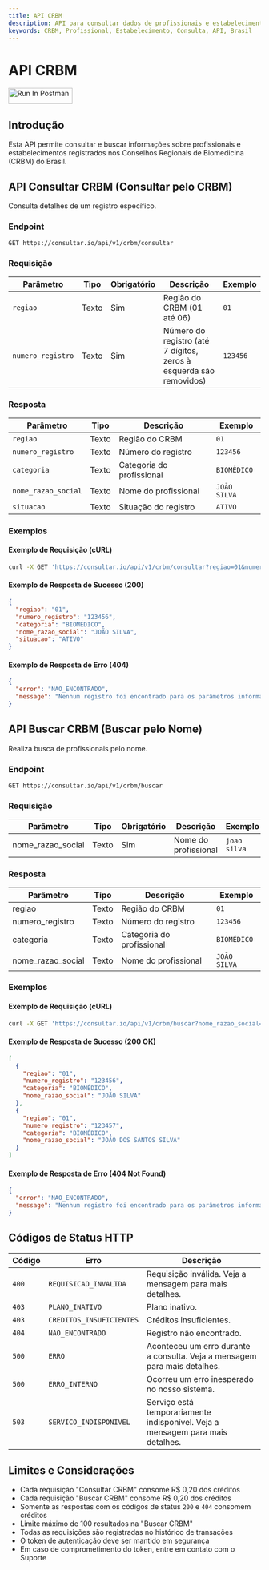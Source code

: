 ```yaml
---
title: API CRBM
description: API para consultar dados de profissionais e estabelecimentos no Conselho Regional de Biomedicina (CRBM)
keywords: CRBM, Profissional, Estabelecimento, Consulta, API, Brasil
---
```


# API CRBM

[<img src="https://run.pstmn.io/button.svg" alt="Run In Postman" style="width: 128px; height: 32px;">](https://god.gw.postman.com/run-collection/49657121-67b8bdd6-d2a3-4670-919d-23be3058fa49?action=collection%2Ffork&source=rip_markdown&collection-url=entityId%3D49657121-67b8bdd6-d2a3-4670-919d-23be3058fa49%26entityType%3Dcollection%26workspaceId%3Daff38029-3b6a-4292-a751-b410e14cec19)

## Introdução

Esta API permite consultar e buscar informações sobre profissionais e estabelecimentos registrados nos Conselhos Regionais de Biomedicina (CRBM) do Brasil.

## API Consultar CRBM (Consultar pelo CRBM)

Consulta detalhes de um registro específico.

### Endpoint

`GET https://consultar.io/api/v1/crbm/consultar`

### Requisição

| Parâmetro | Tipo | Obrigatório | Descrição | Exemplo |
| --- | --- | --- | --- | --- |
| `regiao` | Texto | Sim | Região do CRBM (01 até 06) | `01` |
| `numero_registro` | Texto | Sim | Número do registro (até 7 dígitos, zeros à esquerda são removidos) | `123456` |

### Resposta

| Parâmetro           | Tipo  | Descrição                 | Exemplo      |
| ------------------- | ----- | ------------------------- | ------------ |
| `regiao`            | Texto | Região do CRBM            | `01`         |
| `numero_registro`   | Texto | Número do registro        | `123456`     |
| `categoria`         | Texto | Categoria do profissional | `BIOMÉDICO`  |
| `nome_razao_social` | Texto | Nome do profissional      | `JOÃO SILVA` |
| `situacao`          | Texto | Situação do registro      | `ATIVO`      |

### Exemplos

#### Exemplo de Requisição (cURL)

```bash
curl -X GET 'https://consultar.io/api/v1/crbm/consultar?regiao=01&numero_registro=123456' -H 'Authorization: Token <seu-token>'
```

#### Exemplo de Resposta de Sucesso (200)

```json
{
  "regiao": "01",
  "numero_registro": "123456",
  "categoria": "BIOMÉDICO",
  "nome_razao_social": "JOÃO SILVA",
  "situacao": "ATIVO"
}
```

#### Exemplo de Resposta de Erro (404)

```json
{
  "error": "NAO_ENCONTRADO",
  "message": "Nenhum registro foi encontrado para os parâmetros informados."
}
```

## API Buscar CRBM (Buscar pelo Nome)

Realiza busca de profissionais pelo nome.

### Endpoint

`GET https://consultar.io/api/v1/crbm/buscar`

### Requisição

| Parâmetro | Tipo | Obrigatório | Descrição | Exemplo |
| --- | --- | --- | --- | --- |
| nome_razao_social | Texto | Sim | Nome do profissional | `joao silva` |

### Resposta

| Parâmetro         | Tipo  | Descrição                 | Exemplo      |
| ----------------- | ----- | ------------------------- | ------------ |
| regiao            | Texto | Região do CRBM            | `01`         |
| numero_registro   | Texto | Número do registro        | `123456`     |
| categoria         | Texto | Categoria do profissional | `BIOMÉDICO`  |
| nome_razao_social | Texto | Nome do profissional      | `JOÃO SILVA` |

### Exemplos

#### Exemplo de Requisição (cURL)

```bash
curl -X GET 'https://consultar.io/api/v1/crbm/buscar?nome_razao_social=joao+silva' -H 'Authorization: Token <seu-token>'
```

#### Exemplo de Resposta de Sucesso (200 OK)

```json
[
  {
    "regiao": "01",
    "numero_registro": "123456",
    "categoria": "BIOMÉDICO",
    "nome_razao_social": "JOÃO SILVA"
  },
  {
    "regiao": "01",
    "numero_registro": "123457",
    "categoria": "BIOMÉDICO",
    "nome_razao_social": "JOÃO DOS SANTOS SILVA"
  }
]
```

#### Exemplo de Resposta de Erro (404 Not Found)

```json
{
  "error": "NAO_ENCONTRADO",
  "message": "Nenhum registro foi encontrado para os parâmetros informados."
}
```

## Códigos de Status HTTP

| Código | Erro | Descrição |
| --- | --- | --- |
| `400` | `REQUISICAO_INVALIDA` | Requisição inválida. Veja a mensagem para mais detalhes. |
| `403` | `PLANO_INATIVO` | Plano inativo. |
| `403` | `CREDITOS_INSUFICIENTES` | Créditos insuficientes. |
| `404` | `NAO_ENCONTRADO` | Registro não encontrado. |
| `500` | `ERRO` | Aconteceu um erro durante a consulta. Veja a mensagem para mais detalhes. |
| `500` | `ERRO_INTERNO` | Ocorreu um erro inesperado no nosso sistema. |
| `503` | `SERVICO_INDISPONIVEL` | Serviço está temporariamente indisponível. Veja a mensagem para mais detalhes. |

## Limites e Considerações

- Cada requisição "Consultar CRBM" consome R$ 0,20 dos créditos
- Cada requisição "Buscar CRBM" consome R$ 0,20 dos créditos
- Somente as respostas com os códigos de status `200` e `404` consomem créditos
- Limite máximo de 100 resultados na "Buscar CRBM"
- Todas as requisições são registradas no histórico de transações
- O token de autenticação deve ser mantido em segurança
- Em caso de comprometimento do token, entre em contato com o Suporte
